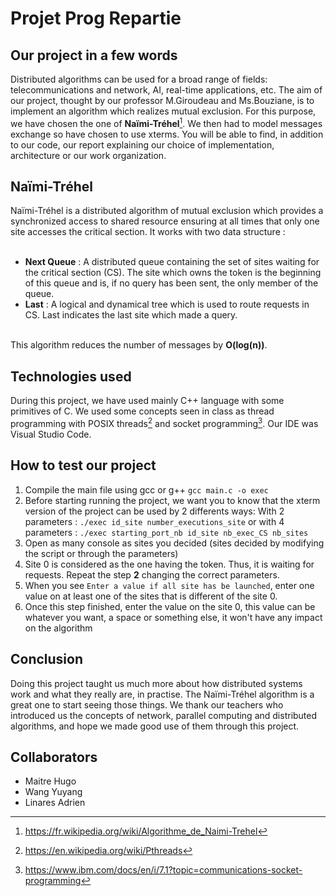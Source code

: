 # Projet Prog Repartie

## Our project in a few words
Distributed algorithms can be used for a broad range of fields: telecommunications and network, AI, real-time applications, etc.
The aim of our project, thought by our professor M.Giroudeau and Ms.Bouziane, is to implement an algorithm which realizes mutual exclusion. For this purpose, we have chosen the one of **Naïmi-Tréhel**[^1]. We then had to model messages exchange so have chosen to use xterms. You will be able to find, in addition to our code, our report explaining our choice of implementation, architecture or our work organization.

## Naïmi-Tréhel
Naïmi-Tréhel is a distributed algorithm of mutual exclusion which provides a synchronized access to shared resource ensuring at all times that only one site accesses the critical section. It works with two data structure : </br> </br> 

- **Next Queue** : A distributed queue containing the set of sites waiting for the critical section (CS). The site which owns the token is the beginning of this queue and is, if no query has been sent, the only member of the queue.
- **__Last__** : A logical and dynamical tree which is used to route requests in CS. Last indicates the last site which made a query. </br></br>
  
This algorithm reduces the number of messages by **O(log(n))**.

## Technologies used
During this project, we have used mainly C++ language with some primitives of C.
We used some concepts seen in class as thread programming with POSIX threads[^2] and socket programming[^3].
Our IDE was Visual Studio Code.

## How to test our project
1. Compile the main file using gcc or g++ ``` gcc main.c -o exec ```
2. Before starting running the project, we want you to know that the xterm version of the project can be used by 2 differents ways: 
With 2 parameters : ```./exec id_site number_executions_site``` or with 4 parameters : ```./exec starting_port_nb id_site nb_exec_CS nb_sites```
3. Open as many console as sites you decided (sites decided by modifying the script or through the parameters)
4. Site 0 is considered as the one having the token. Thus, it is waiting for requests. Repeat the step **2** changing the correct parameters.
5. When you see ``` Enter a value if all site has be launched ```, enter one value on at least one of the sites that is different of the site 0.
6. Once this step finished, enter the value on the site 0, this value can be whatever you want, a space or something else, it won't have any impact on the algorithm

## Conclusion
Doing this project taught us much more about how distributed systems work and what they really are, in practise. The Naïmi-Tréhel algorithm is a great one to start seeing those things. We thank our teachers who introduced us the concepts of network, parallel computing and distributed algorithms, and hope we made good use of them through this project.

## Collaborators
* Maitre Hugo
* Wang Yuyang
* Linares Adrien


[^1]: https://fr.wikipedia.org/wiki/Algorithme_de_Naimi-Trehel
[^2]: https://en.wikipedia.org/wiki/Pthreads
[^3]: https://www.ibm.com/docs/en/i/7.1?topic=communications-socket-programming
